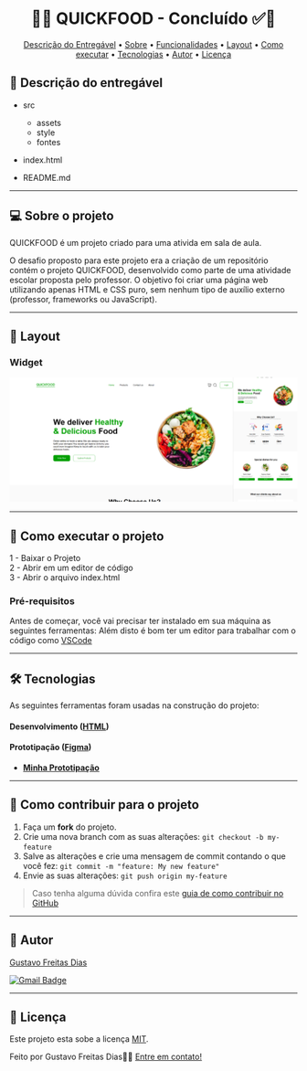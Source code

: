 
<!-- ---------------------------------------------------------------------- -->

<!-- MODELO PROJETO FINALIZADO -->
<h1 align="center"> 
	  🚀✅ QUICKFOOD - Concluído ✅🚀
</h1>

<!-- ---------------------------------------------------------------------- -->

<!-- MODELO MENU DE NAVEGAÇÃO -->
<p align="center">
 <a href="#-Descrição-do-entregável">Descrição do Entregável</a> •
 <a href="#-sobre-o-projeto">Sobre</a> •
 <a href="#-funcionalidades">Funcionalidades</a> •
 <a href="#-layout">Layout</a> • 
 <a href="#-como-executar-o-projeto">Como executar</a> • 
 <a href="#-tecnologias">Tecnologias</a> • 
 <a href="#-autor">Autor</a> • 
 <a href="#user-content--licença">Licença</a>
</p>

<!-- ---------------------------------------------------------------------- -->

<!-- MODELO DE DESCRIÇÃO -->
## 📄 Descrição do entregável

<!-- EXEMPLO DE DESCRIÇÃO DE UM PROJETO: -->
- src
  - assets
  - style
  - fontes
    
- index.html
- README.md 

---

<!-- ---------------------------------------------------------------------- -->

<!-- MODELO DESCRIÇÃO SOBRE O PROJETO: -->
## 💻 Sobre o projeto

<!-- EXPLICA O MOTIVO DO PROJETO -->
QUICKFOOD é um projeto criado para uma ativida em sala de aula.

O desafio proposto para este projeto era a criação de um repositório contém o projeto QUICKFOOD, desenvolvido como parte de uma atividade escolar proposta pelo professor. O objetivo foi criar uma página web utilizando apenas HTML e CSS puro, sem nenhum tipo de auxílio externo (professor, frameworks ou JavaScript).

<!-- LINHA DE DIVISÃO: -->
---

<!-- ---------------------------------------------------------------------- -->

<!-- ---------------------------------------------------------------------- -->

<!-- EXEMPLO DE LAYOUT: -->
## 🎨 Layout

### Widget

<!-- AQUI VOCÊ PASSA O CAMINHO DA IMAGEM -->
![Mobile1](https://github.com/Gustavo-freitas-ai/QUICKFOOD/blob/main/src/assets/image/Captura%20de%20tela%202025-08-07%20225641.png)<br>



---

<!-- ---------------------------------------------------------------------- -->

<!-- MODELO DE COMO EXECUTAR O PROJETO -->
## 🚀 Como executar o projeto

1 - Baixar o Projeto <br>
2 - Abrir em um editor de código<br>
3 - Abrir o arquivo index.html

<!-- ---------------------------------------------------------------------- -->

<!-- MODELO DE PRÉ REQUISITOS -->
### Pré-requisitos

Antes de começar, você vai precisar ter instalado em sua máquina as seguintes ferramentas:
Além disto é bom ter um editor para trabalhar com o código como [VSCode](https://code.visualstudio.com/)

---

<!-- ---------------------------------------------------------------------- -->

<!-- MODELO DE TECNOLOGIAS -->
## 🛠 Tecnologias

As seguintes ferramentas foram usadas na construção do projeto:

#### **Desenvolvimento**  ([HTML](https://reactjs.org/)) 
#### **Prototipação** ([Figma](https://www.figma.com/))

- **[Minha Prototipação](https://www.figma.com/file/J1zv4Q8hCFhxhuZE5XINxu/Prototipa%C3%A7%C3%A3o-desafio-Digitalk?t=9EYQVYnf9XIZWWZr-1)**

---

<!-- ---------------------------------------------------------------------- -->

<!-- MODELO DE COMO CONTRIBUIR PARA O PROJETO -->
## 💪 Como contribuir para o projeto

1. Faça um **fork** do projeto.
2. Crie uma nova branch com as suas alterações: `git checkout -b my-feature`
3. Salve as alterações e crie uma mensagem de commit contando o que você fez: `git commit -m "feature: My new feature"`
4. Envie as suas alterações: `git push origin my-feature`
> Caso tenha alguma dúvida confira este [guia de como contribuir no GitHub](./CONTRIBUTING.md)

---

<!-- ---------------------------------------------------------------------- -->

<!-- MODELO DE AUTOR-->
## 🦸 Autor

<a href="https://www.linkedin.com/in/gustavo-freitas-83a3a5366/-">
Gustavo Freitas Dias</a>
 <br />
 
[![Gmail Badge](https://img.shields.io/badge/-gustavobiggg64@gmail.com-c14438?style=flat-square&logo=Gmail&logoColor=white&link=gustavobiggg64@gmail.com)](mailto:gustavobiggg64@gmail.com)

---

<!-- ---------------------------------------------------------------------- -->

<!-- MODELO DE LICENÇA -->
## 📝 Licença

Este projeto esta sobe a licença [MIT](./LICENSE).

Feito por Gustavo Freitas Dias👋🏽 [Entre em contato!](https://www.linkedin.com/in/gustavo-freitas-83a3a5366/)
